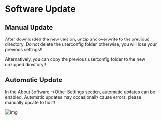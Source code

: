 # Software Update

## Manual Update

After downloaded the new version, unzip and overwrite to the previous directory. Do not delete the userconfig folder, otherwise, you will lose your previous settings!!

Alternatively, you can copy the previous userconfig folder to the new unzipped directory!!

## Automatic Update

In the About Software ->Other Settings section, automatic updates can be enabled. Automatic updates may occasionally cause errors, please manually update to fix it!

![img](https://image.lunatranslator.org/zh/update.png)